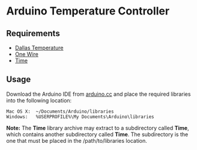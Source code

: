 # Arduino Temperature Controller

## Requirements

* [Dallas Temperature](https://github.com/milesburton/Arduino-Temperature-Control-Library.git)
* [One Wire](http://www.pjrc.com/teensy/td_libs_OneWire.html)
* [Time](http://arduino.cc/playground/Code/Time)

## Usage

Download the Arduino IDE from [arduino.cc](http://arduino.cc/en/Main/Software) and place
the required libraries into the following location:

    Mac OS X:  ~/Documents/Arduino/libraries
    Windows:   %USERPROFILE%\My Documents\Arduino\libraries

**Note:** The **Time** library archive may extract to a subdirectory called **Time**, which
contains another subdirectory called **Time**. The subdirectory is the one that must be placed
in the /path/to/libraries location.
